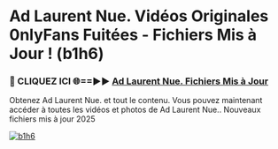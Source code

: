 # Ad Laurent Nue. Vidéos Originales 0nlyFans Fuitées - Fichiers Mis à Jour ! (b1h6)

<h3>🔴 CLIQUEZ ICI 🌐==►► <a href="https://tinyurl.com/2pmr4ezf" rel="nofollow">Ad Laurent Nue. Fichiers Mis à Jour</a></h3>

Obtenez Ad Laurent Nue. et tout le contenu. Vous pouvez maintenant accéder à toutes les vidéos et photos de Ad Laurent Nue.. Nouveaux fichiers mis à jour 2025

[![b1h6](https://i.imgur.com/6SNvagu.gif)](https://tinyurl.com/2pmr4ezf)
